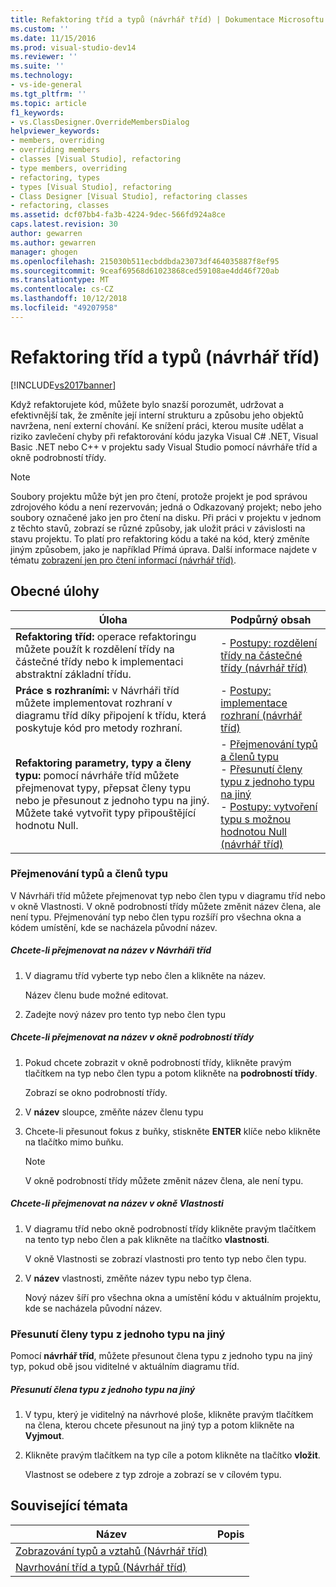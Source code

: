 ```yaml
---
title: Refaktoring tříd a typů (návrhář tříd) | Dokumentace Microsoftu
ms.custom: ''
ms.date: 11/15/2016
ms.prod: visual-studio-dev14
ms.reviewer: ''
ms.suite: ''
ms.technology:
- vs-ide-general
ms.tgt_pltfrm: ''
ms.topic: article
f1_keywords:
- vs.ClassDesigner.OverrideMembersDialog
helpviewer_keywords:
- members, overriding
- overriding members
- classes [Visual Studio], refactoring
- type members, overriding
- refactoring, types
- types [Visual Studio], refactoring
- Class Designer [Visual Studio], refactoring classes
- refactoring, classes
ms.assetid: dcf07bb4-fa3b-4224-9dec-566fd924a8ce
caps.latest.revision: 30
author: gewarren
ms.author: gewarren
manager: ghogen
ms.openlocfilehash: 215030b511ecbddbda23073df464035887f8ef95
ms.sourcegitcommit: 9ceaf69568d61023868ced59108ae4dd46f720ab
ms.translationtype: MT
ms.contentlocale: cs-CZ
ms.lasthandoff: 10/12/2018
ms.locfileid: "49207958"
---
```

# <a name="refactoring-classes-and-types-class-designer"></a>Refaktoring tříd a typů (návrhář tříd)
[!INCLUDE[vs2017banner](../includes/vs2017banner.md)]

Když refaktorujete kód, můžete bylo snazší porozumět, udržovat a efektivnější tak, že změníte její interní strukturu a způsobu jeho objektů navržena, není externí chování. Ke snížení práci, kterou musíte udělat a riziko zavlečení chyby při refaktorování kódu jazyka Visual C# .NET, Visual Basic .NET nebo C++ v projektu sady Visual Studio pomocí návrháře tříd a okně podrobností třídy.  
  
> [!NOTE]
>  Soubory projektu může být jen pro čtení, protože projekt je pod správou zdrojového kódu a není rezervován; jedná o Odkazovaný projekt; nebo jeho soubory označené jako jen pro čtení na disku. Při práci v projektu v jednom z těchto stavů, zobrazí se různé způsoby, jak uložit práci v závislosti na stavu projektu. To platí pro refaktoring kódu a také na kód, který změníte jiným způsobem, jako je například Přímá úprava. Další informace najdete v tématu [zobrazení jen pro čtení informací (návrhář tříd)](http://msdn.microsoft.com/en-us/33e2d3a9-1668-4d10-ae56-fa09b3156e0a).  
  
## <a name="common-tasks"></a>Obecné úlohy  
  
|Úloha|Podpůrný obsah|  
|----------|------------------------|  
|**Refaktoring tříd:** operace refaktoringu můžete použít k rozdělení třídy na částečné třídy nebo k implementaci abstraktní základní třídu.|-   [Postupy: rozdělení třídy na částečné třídy (návrhář tříd)](../ide/how-to-split-a-class-into-partial-classes-class-designer.md)|  
|**Práce s rozhraními:** v Návrháři tříd můžete implementovat rozhraní v diagramu tříd díky připojení k třídu, která poskytuje kód pro metody rozhraní.|-   [Postupy: implementace rozhraní (návrhář tříd)](../ide/how-to-implement-an-interface-class-designer.md)|  
|**Refaktoring parametry, typy a členy typu:** pomocí návrháře tříd můžete přejmenovat typy, přepsat členy typu nebo je přesunout z jednoho typu na jiný. Můžete také vytvořit typy připouštějící hodnotu Null.|-   [Přejmenování typů a členů typu](../ide/refactoring-classes-and-types-class-designer.md#RenamingTypesAndMembers)<br />-   [Přesunutí členy typu z jednoho typu na jiný](../ide/refactoring-classes-and-types-class-designer.md#MovingTypeMembers)<br />-   [Postupy: vytvoření typu s možnou hodnotou Null (návrhář tříd)](../ide/how-to-create-a-nullable-type-class-designer.md)|  
  
###  <a name="RenamingTypesAndMembers"></a> Přejmenování typů a členů typu  
 V Návrháři tříd můžete přejmenovat typ nebo člen typu v diagramu tříd nebo v okně Vlastnosti. V okně podrobností třídy můžete změnit název člena, ale není typu. Přejmenování typ nebo člen typu rozšíří pro všechna okna a kódem umístění, kde se nacházela původní název.  
  
##### <a name="to-rename-a-name-in-the-class-designer"></a>Chcete-li přejmenovat na název v Návrháři tříd  
  
1.  V diagramu tříd vyberte typ nebo člen a klikněte na název.  
  
     Název členu bude možné editovat.  
  
2.  Zadejte nový název pro tento typ nebo člen typu  
  
##### <a name="to-rename-a-name-in-the-class-details-window"></a>Chcete-li přejmenovat na název v okně podrobností třídy  
  
1.  Pokud chcete zobrazit v okně podrobností třídy, klikněte pravým tlačítkem na typ nebo člen typu a potom klikněte na **podrobností třídy**.  
  
     Zobrazí se okno podrobností třídy.  
  
2.  V **název** sloupce, změňte název členu typu  
  
3.  Chcete-li přesunout fokus z buňky, stiskněte **ENTER** klíče nebo klikněte na tlačítko mimo buňku.  
  
    > [!NOTE]
    >  V okně podrobností třídy můžete změnit název člena, ale není typu.  
  
##### <a name="to-rename-a-name-in-the-properties-window"></a>Chcete-li přejmenovat na název v okně Vlastnosti  
  
1.  V diagramu tříd nebo okně podrobností třídy klikněte pravým tlačítkem na tento typ nebo člen a pak klikněte na tlačítko **vlastnosti**.  
  
     V okně Vlastnosti se zobrazí vlastnosti pro tento typ nebo člen typu.  
  
2.  V **název** vlastnosti, změňte název typu nebo typ člena.  
  
     Nový název šíří pro všechna okna a umístění kódu v aktuálním projektu, kde se nacházela původní název.  
  
###  <a name="MovingTypeMembers"></a> Přesunutí členy typu z jednoho typu na jiný  
 Pomocí **návrhář tříd**, můžete přesunout člena typu z jednoho typu na jiný typ, pokud obě jsou viditelné v aktuálním diagramu tříd.  
  
##### <a name="to-move-a-type-member-from-one-type-to-another"></a>Přesunutí člena typu z jednoho typu na jiný  
  
1.  V typu, který je viditelný na návrhové ploše, klikněte pravým tlačítkem na člena, kterou chcete přesunout na jiný typ a potom klikněte na **Vyjmout**.  
  
2.  Klikněte pravým tlačítkem na typ cíle a potom klikněte na tlačítko **vložit**.  
  
     Vlastnost se odebere z typ zdroje a zobrazí se v cílovém typu.  
  
## <a name="related-topics"></a>Související témata  
  
|Název|Popis|  
|-----------|-----------------|  
|[Zobrazování typů a vztahů (Návrhář tříd)](../ide/viewing-types-and-relationships-class-designer.md)||  
|[Navrhování tříd a typů (Návrhář tříd)](../ide/designing-classes-and-types-class-designer.md)||



